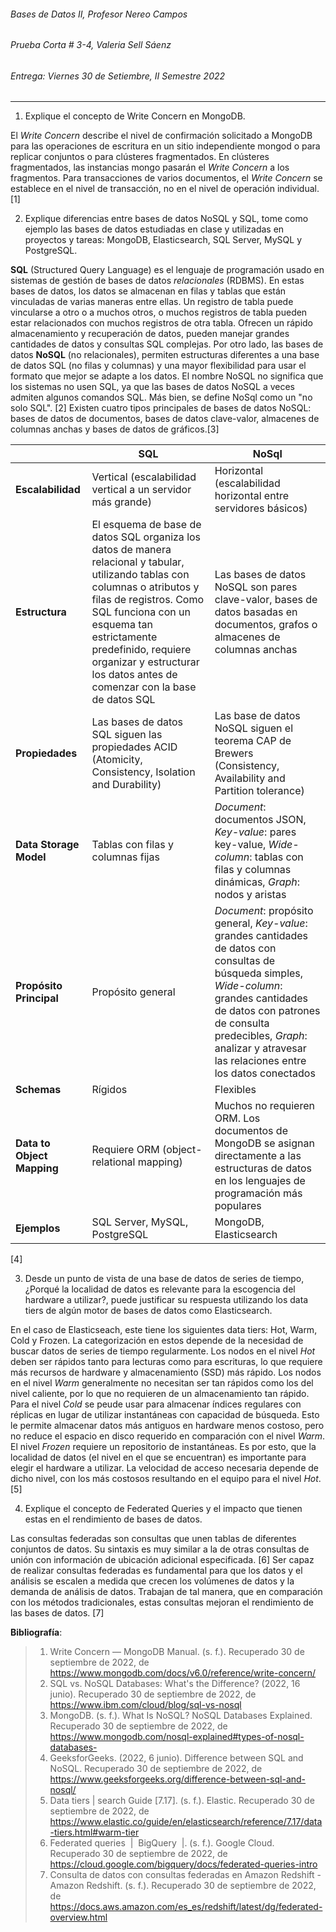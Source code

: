 ###### Bases de Datos II, Profesor Nereo Campos
###### Prueba Corta # 3-4, Valeria Sell Sáenz
###### Entrega: Viernes 30 de Setiembre, II Semestre 2022

----

1. Explique el concepto de Write Concern en MongoDB. 

El _Write Concern_ describe el nivel de confirmación solicitado a MongoDB para las operaciones de escritura en un sitio independiente mongod o para replicar conjuntos o para clústeres fragmentados. En clústeres fragmentados, las instancias mongo pasarán el _Write Concern_ a los fragmentos. Para transacciones de varios documentos, el _Write Concern_ se establece en el nivel de transacción, no en el nivel de operación individual. [1]

2. Explique diferencias entre bases de datos NoSQL y SQL, tome como ejemplo las bases de datos estudiadas en clase y utilizadas en proyectos y tareas: MongoDB, Elasticsearch, SQL Server, MySQL y PostgreSQL.

__SQL__ (Structured Query Language) es el lenguaje de programación usado en sistemas de gestión de bases de datos _relacionales_ (RDBMS). En estas bases de datos, los datos se almacenan en filas y tablas que están vinculadas de varias maneras entre ellas. Un registro de tabla puede vincularse a otro o a muchos otros, o muchos registros de tabla pueden estar relacionados con muchos registros de otra tabla. Ofrecen un rápido almacenamiento y recuperación de datos, pueden manejar grandes cantidades de datos y consultas SQL complejas. Por otro lado, las bases de datos __NoSQL__ (no relacionales), permiten estructuras diferentes a una base de datos SQL (no filas y columnas) y una mayor flexibilidad para usar el formato que mejor se adapte a los datos. El nombre NoSQL no significa que los sistemas no usen SQL, ya que las bases de datos NoSQL a veces admiten algunos comandos SQL. Más bien, se define NoSql como un "no solo SQL". [2] Existen cuatro tipos principales de bases de datos NoSQL: bases de datos de documentos, bases de datos clave-valor, almacenes de columnas anchas y bases de datos de gráficos.[3]

|  | SQL | NoSql |
| --- | --- | --- |
| __Escalabilidad__  | Vertical (escalabilidad vertical a un servidor más grande) | Horizontal (escalabilidad horizontal entre servidores básicos) |
| __Estructura__ | El esquema de base de datos SQL organiza los datos de manera relacional y tabular, utilizando tablas con columnas o atributos y filas de registros. Como SQL funciona con un esquema tan estrictamente predefinido, requiere organizar y estructurar los datos antes de comenzar con la base de datos SQL | Las bases de datos NoSQL son pares clave-valor, bases de datos basadas en documentos, grafos o almacenes de columnas anchas |
| __Propiedades__ | Las bases de datos SQL siguen las propiedades ACID (Atomicity, Consistency, Isolation and Durability) | Las base de datos NoSQL siguen el teorema CAP de Brewers (Consistency, Availability and Partition tolerance) |
| __Data Storage Model__ | Tablas con filas y columnas fijas | _Document_: documentos JSON, _Key-value_: pares key-value, _Wide-column_: tablas con filas y columnas dinámicas, _Graph_: nodos y aristas |
| __Propósito Principal__ | Propósito general | _Document_: propósito general, _Key-value_: grandes cantidades de datos con consultas de búsqueda simples, _Wide-column_: grandes cantidades de datos con patrones de consulta predecibles, _Graph_: analizar y atravesar las relaciones entre los datos conectados |
| __Schemas__ | Rígidos | Flexibles |
| __Data to Object Mapping__ | Requiere ORM (object-relational mapping) | Muchos no requieren ORM. Los documentos de MongoDB se asignan directamente a las estructuras de datos en los lenguajes de programación más populares |
| __Ejemplos__ | SQL Server, MySQL, PostgreSQL | MongoDB, Elasticsearch | 
[4]

3. Desde un punto de vista de una base de datos de series de tiempo, ¿Porqué la localidad de datos es relevante para la escogencia del hardware a utilizar?, puede justificar su respuesta utilizando los data tiers de algún motor de bases de datos como Elasticsearch. 

En el caso de Elasticseach, este tiene los siguientes data tiers: Hot, Warm, Cold y Frozen. La categorización en estos depende de la necesidad de buscar datos de series de tiempo regularmente. Los nodos en el nivel _Hot_ deben ser rápidos tanto para lecturas como para escrituras, lo que requiere más recursos de hardware y almacenamiento (SSD) más rápido. Los nodos en el nivel _Warm_ generalmente no necesitan ser tan rápidos como los del nivel caliente, por lo que no requieren de un almacenamiento tan rápido. Para el nivel _Cold_ se peude usar para almacenar índices regulares con réplicas en lugar de utilizar instantáneas con capacidad de búsqueda. Esto le permite almacenar datos más antiguos en hardware menos costoso, pero no reduce el espacio en disco requerido en comparación con el nivel _Warm_. El nivel _Frozen_ requiere un repositorio de instantáneas.
Es por esto, que la localidad de datos (el nivel en el que se encuentran) es importante para elegir el hardware a utilizar. La velocidad de acceso necesaria depende de dicho nivel, con los más costosos resultando en el equipo para el nivel _Hot_. [5]

4. Explique el concepto de Federated Queries y el impacto que tienen estas en el rendimiento de bases de datos. 

Las consultas federadas son consultas que unen tablas de diferentes conjuntos de datos. Su sintaxis es muy similar a la de otras consultas de unión con información de ubicación adicional especificada. [6] Ser capaz de realizar consultas federadas es fundamental para que los datos y el análisis se escalen a medida que crecen los volúmenes de datos y la demanda de análisis de datos. Trabajan de tal manera, que en comparación con los métodos tradicionales, estas consultas mejoran el rendimiento de las bases de datos. [7]

__Bibliografía__:
> 1. Write Concern — MongoDB Manual. (s. f.). Recuperado 30 de septiembre de 2022, de https://www.mongodb.com/docs/v6.0/reference/write-concern/
> 2. SQL vs. NoSQL Databases: What's the Difference? (2022, 16 junio). Recuperado 30 de septiembre de 2022, de https://www.ibm.com/cloud/blog/sql-vs-nosql
> 3. MongoDB. (s. f.). What Is NoSQL? NoSQL Databases Explained. Recuperado 30 de septiembre de 2022, de https://www.mongodb.com/nosql-explained#types-of-nosql-databases-
> 4. GeeksforGeeks. (2022, 6 junio). Difference between SQL and NoSQL. Recuperado 30 de septiembre de 2022, de https://www.geeksforgeeks.org/difference-between-sql-and-nosql/
> 5. Data tiers | search Guide [7.17]. (s. f.). Elastic. Recuperado 30 de septiembre de 2022, de https://www.elastic.co/guide/en/elasticsearch/reference/7.17/data-tiers.html#warm-tier
> 6. Federated queries  |  BigQuery  |. (s. f.). Google Cloud. Recuperado 30 de septiembre de 2022, de https://cloud.google.com/bigquery/docs/federated-queries-intro
> 7. Consulta de datos con consultas federadas en Amazon Redshift - Amazon Redshift. (s. f.). Recuperado 30 de septiembre de 2022, de https://docs.aws.amazon.com/es_es/redshift/latest/dg/federated-overview.html

